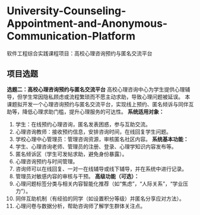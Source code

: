 # University-Counseling-Appointment-and-Anonymous-Communication-Platform
软件工程综合实践课程项目：高校心理咨询预约与匿名交流平台

## 项目选题
**选题二：高校心理咨询预约与匿名交流平台**
高校心理咨询中心为学生提供心理辅导，但学生常因隐私顾虑或流程繁琐而不愿主动求助，导致心理问题被延误。
本课题拟开发一个心理咨询预约与匿名交流平台，实现线上预约、匿名倾诉与同伴互助等，降低心理求助门槛，提升心理服务的可达性。
**系统适用对象：**
1. 学生：在线预约心理咨询，匿名发表困惑，参与互助交流。
2. 心理咨询教师：接收预约信息，安排咨询时间，在线回复学生问题。
3. 学校心理中心管理员：管理咨询资源，审核匿名社区内容。
   **系统基本功能：**
1. 学生、心理咨询老师、管理员的注册、登录、心理学知识内容发布等。
2. 匿名倾诉区（学生可发帖求助，避免身份暴露）。
3. 心理咨询预约与时间管理。
4. 咨询师可以在线回复、一对一在线辅导或线下辅导，并在系统中进行记录。
5. 管理员对敏感内容的审核与干预。
   **高级功能（可选）：**
1. 心理问题标签分类与相关内容智能化推荐（如“焦虑”，“人际关系”，“学业压力”）。
2. 同伴互助机制（有经验的同学（如设置积分等级）并匿名分享应对方法）。
3. 心理问卷与数据分析，帮助咨询师了解学生群体关注点。